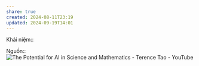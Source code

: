 ```yaml
---
share: true
created: 2024-08-11T23:19
updated: 2024-09-19T14:01
---
```

Khái niệm:: 

Nguồn:: ![The Potential for AI in Science and Mathematics - Terence Tao - YouTube](https://youtu.be/_sTDSO74D8Q)